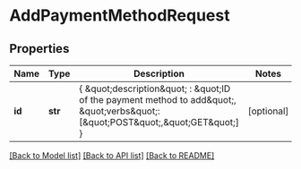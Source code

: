 # AddPaymentMethodRequest

## Properties
Name | Type | Description | Notes
------------ | ------------- | ------------- | -------------
**id** | **str** | { \&quot;description\&quot; : \&quot;ID of the payment method to add\&quot;, \&quot;verbs\&quot;:[\&quot;POST\&quot;,\&quot;GET\&quot;] } | [optional] 

[[Back to Model list]](../README.md#documentation-for-models) [[Back to API list]](../README.md#documentation-for-api-endpoints) [[Back to README]](../README.md)



